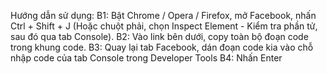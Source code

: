 Hướng dẫn sử dụng:
B1: Bật Chrome / Opera / Firefox, mở Facebook, nhấn Ctrl + Shift + J (Hoặc chuột phải, chọn Inspect Element - Kiểm tra phần tử, sau đó qua tab Console).
B2: Vào link bên dưới, copy toàn bộ đoạn code trong khung code.
B3: Quay lại tab Facebook, dán đoạn code kia vào chỗ nhập code của tab Console trong Developer Tools
B4: Nhấn Enter
